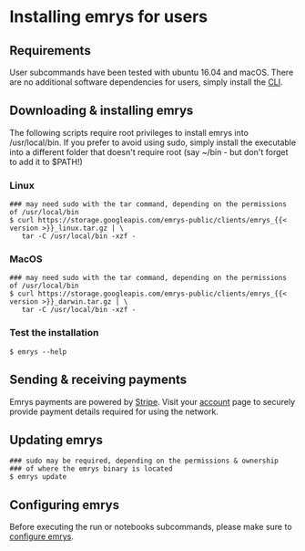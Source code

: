 # Installing emrys for users

## Requirements
User subcommands have been tested with ubuntu 16.04 and macOS. There are no additional software dependencies for users, simply install the [CLI](/docs/installation#downloading-installing-emrys).

## Downloading & installing emrys

The following scripts require root privileges to install emrys into /usr/local/bin. If you prefer to avoid 
using sudo, simply install the executable into a different folder that doesn't require root (say ~/bin - 
but don't forget to add it to $PATH!)

### Linux

    ### may need sudo with the tar command, depending on the permissions of /usr/local/bin
    $ curl https://storage.googleapis.com/emrys-public/clients/emrys_{{< version >}}_linux.tar.gz | \
       tar -C /usr/local/bin -xzf -

### MacOS

    ### may need sudo with the tar command, depending on the permissions of /usr/local/bin
    $ curl https://storage.googleapis.com/emrys-public/clients/emrys_{{< version >}}_darwin.tar.gz | \
       tar -C /usr/local/bin -xzf -

### Test the installation

    $ emrys --help

## Sending & receiving payments
Emrys payments are powered by [Stripe](https://stripe.com). Visit your [account](https://www.emrys.io/account) page to securely provide payment details required for using the network.

## Updating emrys

    ### sudo may be required, depending on the permissions & ownership 
    ### of where the emrys binary is located
    $ emrys update

## Configuring emrys

Before executing the run or notebooks subcommands, please make sure to [configure emrys](/docs/users/config).
